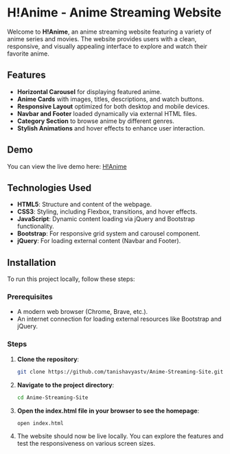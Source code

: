 # H!Anime - Anime Streaming Website

Welcome to **H!Anime**, an anime streaming website featuring a variety of anime series and movies. The website provides users with a clean, responsive, and visually appealing interface to explore and watch their favorite anime.

## Features

- **Horizontal Carousel** for displaying featured anime.
- **Anime Cards** with images, titles, descriptions, and watch buttons.
- **Responsive Layout** optimized for both desktop and mobile devices.
- **Navbar and Footer** loaded dynamically via external HTML files.
- **Category Section** to browse anime by different genres.
- **Stylish Animations** and hover effects to enhance user interaction.

## Demo

You can view the live demo here: [H!Anime](https://anime-webpage-mvlg9w3zw-tanishavyastvs-projects.vercel.app)

## Technologies Used

- **HTML5**: Structure and content of the webpage.
- **CSS3**: Styling, including Flexbox, transitions, and hover effects.
- **JavaScript**: Dynamic content loading via jQuery and Bootstrap functionality.
- **Bootstrap**: For responsive grid system and carousel component.
- **jQuery**: For loading external content (Navbar and Footer).

## Installation

To run this project locally, follow these steps:

### Prerequisites

- A modern web browser (Chrome, Brave, etc.).
- An internet connection for loading external resources like Bootstrap and jQuery.

### Steps

1. **Clone the repository**:
   ```bash
   git clone https://github.com/tanishavyastv/Anime-Streaming-Site.git
   ```

2. **Navigate to the project directory**:
   ```bash
   cd Anime-Streaming-Site
   ```
   
3. **Open the index.html file in your browser to see the homepage**:
   ```bash
   open index.html
   ```
   
4. The website should now be live locally. You can explore the features and test the responsiveness on various screen sizes.
